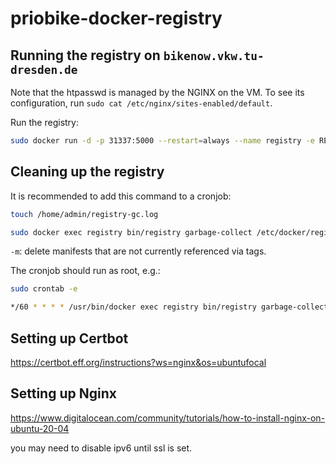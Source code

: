 # priobike-docker-registry

## Running the registry on `bikenow.vkw.tu-dresden.de`

Note that the htpasswd is managed by the NGINX on the VM. To see its configuration, run `sudo cat /etc/nginx/sites-enabled/default`.

Run the registry: 

```bash
sudo docker run -d -p 31337:5000 --restart=always --name registry -e REGISTRY_STORAGE_DELETE_ENABLED=true -v /data/registry:/var/lib/registry registry:2
```

## Cleaning up the registry

It is recommended to add this command to a cronjob:

```bash
touch /home/admin/registry-gc.log
```

```bash
sudo docker exec registry bin/registry garbage-collect /etc/docker/registry/config.yml -m > /home/admin/registry-gc.log
```

`-m`: delete manifests that are not currently referenced via tags. 

The cronjob should run as root, e.g.:

```bash
sudo crontab -e
```

```bash
*/60 * * * * /usr/bin/docker exec registry bin/registry garbage-collect /etc/docker/registry/config.yml -m > /home/admin/registry-gc.log
```
## Setting up Certbot
https://certbot.eff.org/instructions?ws=nginx&os=ubuntufocal

## Setting up Nginx
https://www.digitalocean.com/community/tutorials/how-to-install-nginx-on-ubuntu-20-04

you may need to disable ipv6 until ssl is set.
